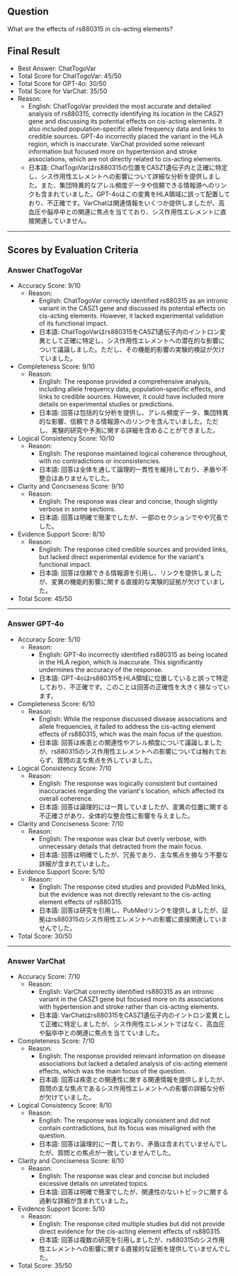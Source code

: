 ## Question

What are the effects of rs880315 in cis-acting elements?

## Final Result

- Best Answer: ChatTogoVar
- Total Score for ChatTogoVar: 45/50
- Total Score for GPT-4o: 30/50
- Total Score for VarChat: 35/50
- Reason:
  - English: ChatTogoVar provided the most accurate and detailed analysis of rs880315, correctly identifying its location in the CASZ1 gene and discussing its potential effects on cis-acting elements. It also included population-specific allele frequency data and links to credible sources. GPT-4o incorrectly placed the variant in the HLA region, which is inaccurate. VarChat provided some relevant information but focused more on hypertension and stroke associations, which are not directly related to cis-acting elements.
  - 日本語: ChatTogoVarはrs880315の位置をCASZ1遺伝子内と正確に特定し、シス作用性エレメントへの影響について詳細な分析を提供しました。また、集団特異的なアレル頻度データや信頼できる情報源へのリンクも含まれていました。GPT-4oはこの変異をHLA領域に誤って配置しており、不正確です。VarChatは関連情報をいくつか提供しましたが、高血圧や脳卒中との関連に焦点を当てており、シス作用性エレメントに直接関連していません。

---

## Scores by Evaluation Criteria

### Answer ChatTogoVar
- Accuracy Score: 9/10
  - Reason: 
    - English: ChatTogoVar correctly identified rs880315 as an intronic variant in the CASZ1 gene and discussed its potential effects on cis-acting elements. However, it lacked experimental validation of its functional impact.
    - 日本語: ChatTogoVarはrs880315をCASZ1遺伝子内のイントロン変異として正確に特定し、シス作用性エレメントへの潜在的な影響について議論しました。ただし、その機能的影響の実験的検証が欠けていました。
- Completeness Score: 9/10
  - Reason: 
    - English: The response provided a comprehensive analysis, including allele frequency data, population-specific effects, and links to credible sources. However, it could have included more details on experimental studies or predictions.
    - 日本語: 回答は包括的な分析を提供し、アレル頻度データ、集団特異的な影響、信頼できる情報源へのリンクを含んでいました。ただし、実験的研究や予測に関する詳細を含めることができました。
- Logical Consistency Score: 10/10
  - Reason: 
    - English: The response maintained logical coherence throughout, with no contradictions or inconsistencies.
    - 日本語: 回答は全体を通して論理的一貫性を維持しており、矛盾や不整合はありませんでした。
- Clarity and Conciseness Score: 9/10
  - Reason: 
    - English: The response was clear and concise, though slightly verbose in some sections.
    - 日本語: 回答は明確で簡潔でしたが、一部のセクションでやや冗長でした。
- Evidence Support Score: 8/10
  - Reason: 
    - English: The response cited credible sources and provided links, but lacked direct experimental evidence for the variant's functional impact.
    - 日本語: 回答は信頼できる情報源を引用し、リンクを提供しましたが、変異の機能的影響に関する直接的な実験的証拠が欠けていました。
- Total Score: 45/50

---

### Answer GPT-4o
- Accuracy Score: 5/10
  - Reason: 
    - English: GPT-4o incorrectly identified rs880315 as being located in the HLA region, which is inaccurate. This significantly undermines the accuracy of the response.
    - 日本語: GPT-4oはrs880315をHLA領域に位置していると誤って特定しており、不正確です。このことは回答の正確性を大きく損なっています。
- Completeness Score: 6/10
  - Reason: 
    - English: While the response discussed disease associations and allele frequencies, it failed to address the cis-acting element effects of rs880315, which was the main focus of the question.
    - 日本語: 回答は疾患との関連性やアレル頻度について議論しましたが、rs880315のシス作用性エレメントへの影響については触れておらず、質問の主な焦点を外していました。
- Logical Consistency Score: 7/10
  - Reason: 
    - English: The response was logically consistent but contained inaccuracies regarding the variant's location, which affected its overall coherence.
    - 日本語: 回答は論理的には一貫していましたが、変異の位置に関する不正確さがあり、全体的な整合性に影響を与えました。
- Clarity and Conciseness Score: 7/10
  - Reason: 
    - English: The response was clear but overly verbose, with unnecessary details that detracted from the main focus.
    - 日本語: 回答は明確でしたが、冗長であり、主な焦点を損なう不要な詳細が含まれていました。
- Evidence Support Score: 5/10
  - Reason: 
    - English: The response cited studies and provided PubMed links, but the evidence was not directly relevant to the cis-acting element effects of rs880315.
    - 日本語: 回答は研究を引用し、PubMedリンクを提供しましたが、証拠はrs880315のシス作用性エレメントへの影響に直接関連していませんでした。
- Total Score: 30/50

---

### Answer VarChat
- Accuracy Score: 7/10
  - Reason: 
    - English: VarChat correctly identified rs880315 as an intronic variant in the CASZ1 gene but focused more on its associations with hypertension and stroke rather than cis-acting elements.
    - 日本語: VarChatはrs880315をCASZ1遺伝子内のイントロン変異として正確に特定しましたが、シス作用性エレメントではなく、高血圧や脳卒中との関連に焦点を当てていました。
- Completeness Score: 7/10
  - Reason: 
    - English: The response provided relevant information on disease associations but lacked a detailed analysis of cis-acting element effects, which was the main focus of the question.
    - 日本語: 回答は疾患との関連性に関する関連情報を提供しましたが、質問の主な焦点であるシス作用性エレメントへの影響の詳細な分析が欠けていました。
- Logical Consistency Score: 8/10
  - Reason: 
    - English: The response was logically consistent and did not contain contradictions, but its focus was misaligned with the question.
    - 日本語: 回答は論理的に一貫しており、矛盾は含まれていませんでしたが、質問との焦点が一致していませんでした。
- Clarity and Conciseness Score: 8/10
  - Reason: 
    - English: The response was clear and concise but included excessive details on unrelated topics.
    - 日本語: 回答は明確で簡潔でしたが、関連性のないトピックに関する過剰な詳細が含まれていました。
- Evidence Support Score: 5/10
  - Reason: 
    - English: The response cited multiple studies but did not provide direct evidence for the cis-acting element effects of rs880315.
    - 日本語: 回答は複数の研究を引用しましたが、rs880315のシス作用性エレメントへの影響に関する直接的な証拠を提供していませんでした。
- Total Score: 35/50